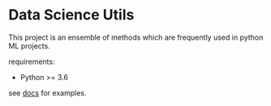# Data Science Utils
This project is an ensemble of methods which are frequently used in python ML projects.

requirements:
* Python >= 3.6

see [docs](https://idanmoradarthas.github.io/DataScienceUtils/) for examples.